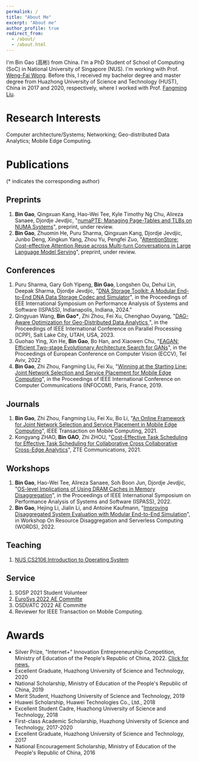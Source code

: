 ```yaml
---
permalink: /
title: "About Me"
excerpt: "About me"
author_profile: true
redirect_from: 
  - /about/
  - /about.html
---
```

I'm Bin Gao (高彬) from China. I'm a PhD Student of School of Computing (SoC) in National University of Singapore (NUS). I'm working with Prof. [Weng-Fai Wong](https://www.comp.nus.edu.sg/~wongwf/). Before this, I received my bachelor degree and master degree from Huazhong University of Science and Technology (HUST), China in 2017 and 2020, respectively, where I worked with Prof. [Fangming Liu](https://fangmingliu.github.io/).  

Research Interests
======
Computer architecture/Systems; Networking; Geo-distributed Data Analytics; Mobile Edge Computing.

Publications 
======
(* indicates the corresponding author)

Preprints 
------
1. **Bin Gao**, Qingxuan Kang, Hao-Wei Tee, Kyle Timothy Ng Chu, Alireza Sanaee, Djordje Jevdjic, "[numaPTE: Managing Page-Tables and TLBs on NUMA Systems](https://arxiv.org/pdf/2401.15558)", preprint, under review.
2. **Bin Gao**, Zhuomin He, Puru Sharma, Qingxuan Kang, Djordje Jevdjic, Junbo Deng, Xingkun Yang, Zhou Yu, Pengfei Zuo, "[AttentionStore: Cost-effective Attention Reuse across Multi-turn Conversations in Large Language Model Serving](https://arxiv.org/abs/2403.19708)", preprint, under review.
   
Conferences 
------
1. Puru Sharma, Gary Goh Yipeng, **Bin Gao**, Longshen Ou, Dehui Lin, Deepak Sharma, Djordje Jevdjic, "[DNA Storage Toolkit: A Modular End-to-End DNA Data Storage Codec and Simulator](https://csbingao.github.io)", in the Proceedings of EEE International Symposium on Performance Analysis of Systems and Software (ISPASS), Indianapolis, Indiana, 2024."
2. Qingyuan Wang, **Bin Gao\***, Zhi Zhou, Fei Xu, Chenghao Ouyang, "[DAG-Aware Optimization for Geo-Distributed Data Analytics
](https://csbingao.github.io)", in the Proceedings of IEEE International Conference on Parallel Processing (ICPP), Salt Lake City, UTAH, USA, 2023.
3. Guohao Ying, Xin He, **Bin Gao**, Bo Han, and Xiaowen Chu, "[EAGAN: Efficient Two-stage Evolutionary Architecture Search for GANs](https://arxiv.org/abs/2111.15097)", in the Proceedings of European Conference on Computer Vision (ECCV), Tel Aviv, 2022
4. **Bin Gao**, Zhi Zhou, Fangming Liu, Fei Xu, "[Winning at the Starting Line: Joint Network Selection and Service Placement for Mobile Edge Computing](https://ieeexplore.ieee.org/abstract/document/8737543)", in the Proceedings of IEEE International Conference on Computer Communications (INFOCOM), Paris, France, 2019.


Journals
------
1. **Bin Gao**, Zhi Zhou, Fangming Liu, Fei Xu, Bo Li, "[An Online Framework for Joint Network Selection and Service Placement in Mobile Edge Computing](https://ieeexplore.ieee.org/abstract/document/9373980/)", IEEE Transaction on Mobile Computing, 2021.
2. Kongyang ZHAO, **Bin GAO**, Zhi ZHOU, "[Cost-Effective Task Scheduling for Effective Task Scheduling for Collaborative Cross Collaborative Cross-Edge Analytics](https://res-www.zte.com.cn/mediares/magazine/publication/com_en/article/202102/202102003.pdf)", ZTE Communications, 2021.

Workshops
------
1. **Bin Gao**, Hao-Wei Tee, Alireza Sanaee, Soh Boon Jun, Djordje Jevdjic, "[OS-level Implications of Using DRAM Caches in Memory Disaggregation](https://ieeexplore.ieee.org/document/9804595)", in the Proceedings of IEEE International Symposium on Performance Analysis of Systems and Software (ISPASS), 2022.
2. **Bin Gao**, Hejing Li, Jialin Li, and Antoine Kaufmann, "[Improving Disaggregated System Evaluation with Modular End-to-End Simulation](csbingao.github.io)", in Workshop On Resource Disaggregation and Serverless Computing (WORDS), 2022.

Teaching
------
1. [NUS CS2106 Introduction to Operating System](https://nusmods.com/modules/CS2106/introduction-to-operating-systems)

Service
------
1. SOSP 2021 Student Volunteer 
2. [EuroSys 2022 AE Committe](https://sysartifacts.github.io/eurosys2022/organizers)
3. OSDI/ATC 2022 AE Committe
4. Reviewer for IEEE Transaction on Mobile Computing.

Awards
======
- Silver Prize, "Internet+" Innovation Entrepreneurship Competition, Ministry of Education of the People's Republic of China, 2022. [Click for news.](https://mp.weixin.qq.com/s/CM9UNbcaDsR_I40xeEEjeg)
- Excellent Graduate, Huazhong University of Science and Technology, 2020
- National Scholarship, Ministry of Education of the People's Republic of China, 2019
- Merit Student, Huazhong University of Science and Technology, 2019
- Huawei Scholarship, Huawei Technologies Co., Ltd., 2018 
- Excellent Student Cadre, Huazhong University of Science and Technology, 2018
- First-class Academic Scholarship, Huazhong University of Science and Technology, 2017-2020
- Excellent Graduate, Huazhong University of Science and Technology, 2017
- National Encouragement Scholarship, Ministry of Education of the People's Republic of China, 2016
